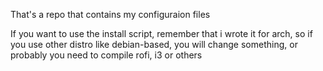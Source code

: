 That's a repo that contains my configuraion files

If you want to use the install script, remember that i wrote it for arch, so if you use other distro like debian-based, you will change something, or probably you need to compile rofi, i3 or others

